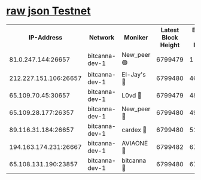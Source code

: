 [raw json Testnet](https://rpc-check.bcat.stavr.tech/bcat/rpc-bcat-result.json)
=


<table><tr><th>IP-Address</th><th>Network</th><th>Moniker</th><th>Latest Block Height</th><th>Earliest Block Height</th><th>Catching Up</th><th>Tx Index</th><th>Voting Power</th><th>Scan Time</th></tr><tr><td>81.0.247.144:26657</td><td>bitcanna-dev-1</td><td>New_peer 🟢</td><td>6799479</td><td>1</td><td>False</td><td>on</td><td>0</td><td>2024-03-09T11:56:13.849901546UTC</td></tr><tr><td>212.227.151.106:26657</td><td>bitcanna-dev-1</td><td>El-Jay's 🔴</td><td>6799480</td><td>4670391</td><td>False</td><td>on</td><td>2218364</td><td>2024-03-09T11:56:20.580236895UTC</td></tr><tr><td>65.109.70.45:30657</td><td>bitcanna-dev-1</td><td>L0vd 🔴</td><td>6799479</td><td>4828155</td><td>False</td><td>on</td><td>308120</td><td>2024-03-09T11:56:14.145606088UTC</td></tr><tr><td>65.109.28.177:26357</td><td>bitcanna-dev-1</td><td>New_peer 🔴</td><td>6799480</td><td>4952911</td><td>False</td><td>on</td><td>2237167</td><td>2024-03-09T11:56:21.230200089UTC</td></tr><tr><td>89.116.31.184:26657</td><td>bitcanna-dev-1</td><td>cardex 🔴</td><td>6799480</td><td>5185001</td><td>False</td><td>on</td><td>1</td><td>2024-03-09T11:56:20.887982953UTC</td></tr><tr><td>194.163.174.231:26667</td><td>bitcanna-dev-1</td><td>AVIAONE 🔴</td><td>6799482</td><td>6791301</td><td>False</td><td>on</td><td>1949865</td><td>2024-03-09T11:56:30.047763783UTC</td></tr><tr><td>65.108.131.190:23857</td><td>bitcanna-dev-1</td><td>bitcanna 🔴</td><td>6799480</td><td>6795480</td><td>False</td><td>off</td><td>378646</td><td>2024-03-09T11:56:21.556408343UTC</td></tr></table>